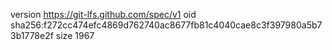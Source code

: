 version https://git-lfs.github.com/spec/v1
oid sha256:f272cc474efc4869d762740ac8677fb81c4040cae8c3f397980a5b73b1778e2f
size 1967
